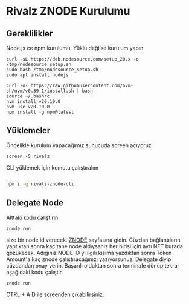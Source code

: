 # Rivalz ZNODE Kurulumu

## Gereklilikler

Node.js ce npm kurulumu. Yüklü değilse kurulum yapın.

```
curl -sL https://deb.nodesource.com/setup_20.x -o /tmp/nodesource_setup.sh
sudo bash /tmp/nodesource_setup.sh
sudo apt install nodejs

curl -o- https://raw.githubusercontent.com/nvm-sh/nvm/v0.39.1/install.sh | bash
source ~/.bashrc
nvm install v20.10.0
nvm use v20.10.0
npm install -g npm@latest
```

## Yüklemeler

Öncelikle kurulum yapacağımız sunucuda screen açıyoruz

```
screen -S rivalz
```

CLI yüklemek için komutu çalıştıralım

```bash

npm i -g rivalz-znode-cli


```

## Delegate Node

Alttaki kodu çalıştırın.

```
znode run

```

size bir node id verecek. [ZNODE](https://znode.rivalz.ai/znode) sayfasına gidin. Cüzdan bağlantılarını yaptıktan sonra kaç tane node aldıysanız her birisi için ayrı NFT burada gözükecek. Adığınız NODE ID yi ilgili kısıma yazdıktan sonra Token Amount'a kaç znode çalıştıracağınızı yazıyorsunuz. Delegate diyip cüzdandan onay verin. Başarılı olduktan sonra terminale dönüp tekrar aşağıdaki kodu çalıştır.

```
znode run

```

CTRL + A D ile screenden çıkabilirsiniz.
